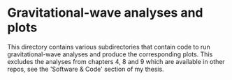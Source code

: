 # Gravitational-wave analyses and plots

This directory contains various subdirectories that contain code to run gravitational-wave analyses and produce the corresponding plots.
This excludes the analyses from chapters 4, 8 and 9 which are available in other repos, see the 'Software & Code' section of my thesis.
